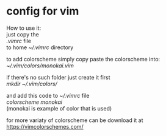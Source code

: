 # config for vim

How to use it: <br />
just copy the <br />
*.vimrc* file <br />
to home *~/.vimrc* directory

to add colorscheme simply copy paste the colorscheme into: <br />
*~/.vim/colors/monokai.vim* <br />

if there's no such folder just create it first <br />
*mkdir ~/.vim/colors/* <br />

and add this code to *~/.vimrc* file <br />
*colorscheme monokai*  <br />
(monokai is example of color that is used)

for more variaty of colorscheme can be download it at https://vimcolorschemes.com/

